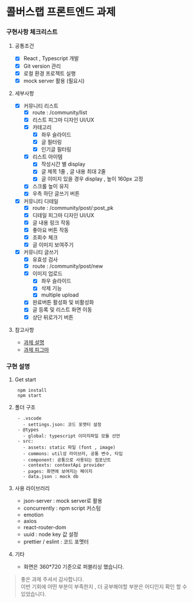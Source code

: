 # 콜버스랩 프론트엔드 과제

### 구현사항 체크리스트

1. 공통조건

    - [x] React , Typescript 개발
    - [x] Git version 관리
    - [x] 로컬 환경 프로젝트 실행
    - [x] mock server 활용 (필요시)

2. 세부사항

    - [x] 커뮤니티 리스트
        - [x] route : /community/list
        - [x] 리스트 피그마 디자인 UI/UX
        - [x] 카테고리
            - [x] 좌우 슬라이드
            - [x] 글 필터링
            - [x] 인기글 필터링
        - [x] 리스트 아이템
            - [x] 작성시간 별 display
            - [x] 글 제목 1줄 , 글 내용 최대 2줄
            - [x] 글 이미지 있을 경우 display , 높이 160px 고정
        - [x] 스크롤 높이 유지
        - [x] 우측 하단 글쓰기 버튼
    - [x] 커뮤니티 디테일
        - [x] route : /community/post/:post_pk
        - [x] 디테일 피그마 디자인 UI/UX
        - [x] 글 내용 링크 작동
        - [x] 좋아요 버튼 작동
        - [x] 조회수 체크
        - [x] 글 이미지 보여주기
    - [x] 커뮤니티 글쓰기
        - [x] 유효성 검사
        - [x] route : /community/post/new
        - [x] 이미지 업로드
            - [x] 좌우 슬라이드
            - [x] 삭제 기능
            - [x] multiple upload
        - [x] 완료버튼 활성화 및 비활성화
        - [x] 글 등록 및 리스트 화면 이동
        - [x] 상단 뒤로가기 버튼

3. 참고사항

    - [과제 설명](https://callbus.notion.site/554c86d2d8e043669b923bf1928a5203)
    - [과제 피그마](https://www.figma.com/file/X4P7NoRQ1D5YqlSCwtOeDa/%EC%9E%90%EB%A6%AC%ED%86%A1-%EA%B3%BC%EC%A0%9C?node-id=0%3A1)

### 구현 설명

1. Get start

    ```
     npm install
     npm start
    ```

2. 폴더 구조

    ```
     - .vscode
       - settings.json: 코드 포맷터 설정
     - @types
       - global: typescript 이미지파일 모듈 선언
     - src:
       - assets: static 파일 (font , image)
       - commons: util성 라이브러, 공통 변수, 타입
       - component: 공통으로 사용되는 컴포넌트
       - contexts: contextApi provider
       - pages: 화면에 보여지는 페이지
       - data.json : mock db
    ```

3. 사용 라이브러리

    - json-server : mock server로 활용
    - concurrently : npm script 커스텀
    - emotion
    - axios
    - react-router-dom
    - uuid : node key 값 설정
    - prettier / eslint : 코드 포멧터

4. 기타
    - 화면은 360\*720 기준으로 퍼블리싱 했습니다.

> 좋은 과제 주셔서 감사합니다.  
> 이번 기회에 어떤 부분이 부족한지 , 더 공부해야할 부분은 어디인지
> 확인 할 수 있었습니다.
